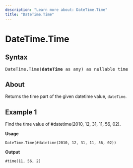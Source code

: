 ```yaml
---
description: "Learn more about: DateTime.Time"
title: "DateTime.Time"
---
```

# DateTime.Time

## Syntax

<pre>
DateTime.Time(<b>dateTime</b> as any) as nullable time
</pre>
  
## About

Returns the time part of the given datetime value, `dateTime`.

## Example 1

Find the time value of #datetime(2010, 12, 31, 11, 56, 02).

**Usage**

```powerquery-m
DateTime.Time(#datetime(2010, 12, 31, 11, 56, 02))
```

**Output**

`#time(11, 56, 2)`
